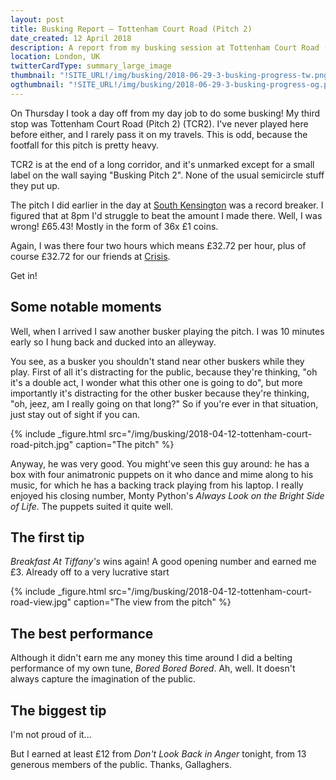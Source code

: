 ```yaml
---
layout: post
title: Busking Report – Tottenham Court Road (Pitch 2)
date_created: 12 April 2018
description: A report from my busking session at Tottenham Court Road (Pitch 2) on the 12th of April 2018!
location: London, UK
twitterCardType: summary_large_image
thumbnail: "!SITE_URL!/img/busking/2018-06-29-3-busking-progress-tw.png"
ogthumbnail: "!SITE_URL!/img/busking/2018-06-29-3-busking-progress-og.png"
---
```


On Thursday I took a day off from my day job to do some busking! My third stop was Tottenham Court Road (Pitch 2) (TCR2). I've never played here before either, and I rarely pass it on my travels. This is odd, because the footfall for this pitch is pretty heavy.

TCR2 is at the end of a long corridor, and it's unmarked except for a small label on the wall saying "Busking Pitch 2". None of the usual semicircle stuff they put up.

The pitch I did earlier in the day at [South Kensington](2018-04-12-south-kensington) was a record breaker. I figured that at 8pm I'd struggle to beat the amount I made there. Well, I was wrong! £65.43! Mostly in the form of 36x £1 coins.

Again, I was there four two hours which means £32.72 per hour, plus of course £32.72 for our friends at [Crisis](https://www.crisis.org.uk/).

Get in!

## Some notable moments

Well, when I arrived I saw another busker playing the pitch. I was 10 minutes early so I hung back and ducked into an alleyway.

You see, as a busker you shouldn't stand near other buskers while they play. First of all it's distracting for the public, because they're thinking, "oh it's a double act, I wonder what this other one is going to do", but more importantly it's distracting for the other busker because they're thinking, "oh, jeez, am I really going on that long?" So if you're ever in that situation, just stay out of sight if you can.

{% include _figure.html src="/img/busking/2018-04-12-tottenham-court-road-pitch.jpg" caption="The pitch" %}

Anyway, he was very good. You might've seen this guy around: he has a box with four animatronic puppets on it who dance and mime along to his music, for which he has a backing track playing from his laptop. I really enjoyed his closing number, Monty Python's _Always Look on the Bright Side of Life_. The puppets suited it quite well.

## The first tip

_Breakfast At Tiffany's_ wins again! A good opening number and earned me £3. Already off to a very lucrative start

{% include _figure.html src="/img/busking/2018-04-12-tottenham-court-road-view.jpg" caption="The view from the pitch" %}

## The best performance

Although it didn't earn me any money this time around I did a belting performance of my own tune, _Bored Bored Bored_. Ah, well. It doesn't always capture the imagination of the public.

## The biggest tip

I'm not proud of it...

But I earned at least £12 from _Don't Look Back in Anger_ tonight, from 13 generous members of the public. Thanks, Gallaghers.
